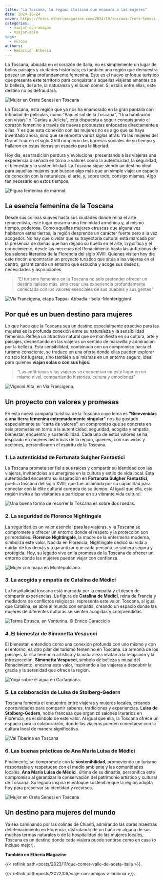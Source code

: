 ```yaml
---
title: "La Toscana, la región italiana que enamora a las mujeres"
date: 2024-10-24
cover: https://fotos.etheriamagazine.com/2024/10/toscana-Crete-Senesi.jpg
categories: 
  - viajar-con-amigas
  - viajar-sola
tags: 
  - europa
authors: 
  - Redacción Etheria
---
```


La Toscana, ubicada en el corazón de Italia, no es simplemente un lugar de bellos 
paisajes y ciudades históricas; es también una región que demuestra poseer un alma 
profundamente femenina. Este es el nuevo enfoque turístico que presenta este territorio 
para conquistar a aquellas viajeras amantes de la belleza, del arte, la naturaleza y el 
buen comer. Si estáis entre ellas, este destino no os defraudará. 

![Mujer en Crete Senesi en Toscana](https://fotos.etheriamagazine.com/2024/10/toscana-Crete-Senesi.jpg "Crete Senesi, un buen photocall de la Toscana. © Elena Rota")

La Toscana, esta región que ya nos ha enamorado en la gran pantalla con infinidad de 
películas, como “Bajo el sol de la Toscana”, “Una habitación con vistas” o “Cartas a 
Julieta”, está dispuesta a seguir conquistando el corazón femenino a través de nuevas 
propuestas enfocadas directamente a ellas. Y es que esta conexión con las mujeres no es 
algo que se haya inventado ahora, sino que se remonta varios siglos atrás. Ya las 
mujeres del Grand Tour en el siglo XVIII rompieron las barreras sociales de su tiempo y 
hallaron en estas tierras un espacio para la libertad. 

Hoy día, esa tradición perdura y evoluciona, presentando a las viajeras una experiencia 
diseñada en torno a valores como la autenticidad, la seguridad, el bienestar y la 
sostenibilidad. La Toscana sigue siendo un destino ideal para aquellas mujeres que 
buscan algo más que un simple viaje: un espacio de conexión con la naturaleza, el arte, 
y, sobre todo, consigo mismas. Algo tan necesario en estos tiempos. 

![Figura femenina de mármol.](https://fotos.etheriamagazine.com/2024/10/toscana-Artigianato.jpg "Figura de mármol. © Enrico Caracciolo")

## La esencia femenina de la Toscana

Desde sus colinas suaves hasta sus ciudades donde reina el arte renacentista, este lugar 
encarna una feminidad armónica y, al mismo tiempo, poderosa. Como aquellas mujeres 
etruscas que alguna vez habitaron estas tierras, la región desprende un carácter fuerte 
pero a la vez acogedor. No hay que olvidar que su trayectoria cultural está marcada por 
la presencia de damas que han dejado su huella en el arte, la política y el 
conocimiento, desde las mecenas del Renacimiento hasta las anfitrionas de los salones 
literarios de la Florencia del siglo XVIII. Quienes visiten hoy día este rincón 
encontrarán un proyecto turístico que sitúa a las viajeras en el centro, garantizando un 
entorno que escucha y acoge sus deseos, necesidades y aspiraciones. 

> “El turismo femenino en la Toscana no solo pretender ofrecer un destino italiano más, 
> sino crear una experiencia profundamente conectada con los valores esenciales de sus 
> pueblos y sus gentes” 

![Via Francigena, etapa Tappa- Abbadia -Isola -Monteriggioni](https://fotos.etheriamagazine.com/2024/10/via-francigena-toscana.jpg "Via Francigena, etapa Tappa- Abbadia -Isola -Monteriggioni. © Ciclica")

## Por qué es un buen destino para mujeres

Lo que hace que la Toscana sea un destino especialmente atractivo para las mujeres es la 
profunda conexión entre su naturaleza y la sensibilidad femenina. Refleja un atractivo 
natural que se manifiesta en su cultura, arte y paisajes, despertando en las viajeras un 
sentido de maravilla y admiración por la belleza. Esta sensibilidad, combinada con un 
compromiso hacia el turismo consciente, se traduce en una oferta donde ellas pueden 
explorar no solo los lugares, sino también a sí mismas en un entorno seguro, ideal para 
quienes **viajan solas o con sus hijos**. 

> “Las anfitrionas y las viajeras se encuentran en este lugar en un mismo nivel, 
> compartiendo historias, cultura y emociones” 

![Vignoni Alta, en Via Francigena.](https://fotos.etheriamagazine.com/2024/10/toscana-Viafrancigena-Vignoni.jpg "Vignoni Alta, en Via Francigena. © Enrico Caracciolo")

## Un proyecto con valores y promesas

En esta nueva campaña turística de la Toscana cuyo lema es **"Bienvenidas a una tierra 
femenina extremadamente singular"** nos ha gustado especialmente su “carta de valores”, 
un compromiso que se concreta en seis promesas en torno a la autenticidad, seguridad, 
acogida y empatía, bienestar, encuentro y sostenibilidad. Cada uno de estos valores se 
ha inspirado en mujeres históricas de la región, quienes, con sus vidas y acciones, 
personificaron el espíritu de la Toscana. 

### 1\. La autenticidad de Fortunata Sulgher Fantastici

La Toscana promete ser fiel a sus raíces y compartir su identidad con las viajeras, 
invitándolas a sumergirse en la cultura y estilo de vida local. Esta autenticidad 
encuentra su inspiración en **Fortunata Sulgher Fantastici**, poetisa toscana del siglo 
XVIII, que fue aclamada por su capacidad para conectar con la élite cultural europea de 
su tiempo. Al igual que ella, esta región invita a las visitantes a participar en su 
vibrante vida cultural. 

![Una buena forma de recorrer la Toscana es sobre dos ruedas.](https://fotos.etheriamagazine.com/2024/10/toscana-bicicleta.jpg "Una buena forma de recorrer la Toscana es sobre dos ruedas. © Andrea Tonti")

### 2\. La seguridad de Florence Nightingale

La seguridad es un valor esencial para las viajeras, y la Toscana se compromete a 
ofrecer un entorno donde el respeto y la protección son primordiales. **Florence 
Nightingale**, la madre de la enfermería moderna, simboliza este valor. Nacida en 
Florencia, Nightingale dedicó su vida a cuidar de los demás y a garantizar que cada 
persona se sintiera segura y protegida. Hoy, su legado vive en la promesa de la Toscana 
de ofrecer un entorno donde las mujeres puedan viajar con confianza. 

![Mujer con mapa en Montepulciano.](https://fotos.etheriamagazine.com/2024/10/Viaggio-in-Toscana.jpg "Montepulciano. © Alfredo Falvo")

### 3\. La acogida y empatía de Catalina de Médici

La hospitalidad toscana está marcada por la empatía y el deseo de compartir 
experiencias. La figura de **Catalina de Médici**, reina de Francia y mediadora de 
conflictos religiosos, representa este valor. Toscana, al igual que Catalina, se abre al 
mundo con empatía, creando un espacio donde las mujeres de diferentes culturas se 
sienten acogidas y comprendidas. 

![](https://fotos.etheriamagazine.com/2024/10/Toscana-termas.jpg "Terma Etrusca, en Venturina. © Enrico Caracciolo")

### 4\. El bienestar de Simonetta Vespucci

El bienestar, entendido como una conexión profunda con uno mismo y con el entorno, es 
otro pilar del turismo femenino en Toscana. La armonía de los paisajes, la rica herencia 
artística y la naturaleza invitan a la relajación y la introspección. **Simonetta 
Vespucci**, símbolo de belleza y musa del Renacimiento, encarna este valor, inspirando a 
las viajeras a descubrir la gracia y la serenidad que ofrece la región. 

![Yoga sobre el agua en Garfagnana.](https://fotos.etheriamagazine.com/2024/10/yoga-toscana.jpg "Yoga sobre el agua en Garfagnana. © Toscana Promozione Turistica")

### 5\. La colaboración de Luisa de Stolberg-Gedern

Toscana fomenta el encuentro entre viajeras y mujeres locales, creando oportunidades 
para compartir saberes, tradiciones y experiencias. **Luisa de Stolberg-Gedern**, noble 
francesa que organizó salones literarios en Florencia, es el símbolo de este valor. Al 
igual que ella, la Toscana ofrece un espacio para la colaboración, donde las viajeras 
pueden conectarse con la cultura local de manera significativa. 

![Val Tiberina en Toscana](https://fotos.etheriamagazine.com/2024/10/toscana-val-tiberina.jpg "Val Tiberina. © Alice Russolo")

### 6\. Las buenas prácticas de Ana María Luisa de Médici

Finalmente, se compromete con la **sostenibilidad**, promoviendo un turismo responsable 
y respetuoso con el medio ambiente y las comunidades locales. **Ana María Luisa de 
Médici**, última de su dinastía, personifica este compromiso al garantizar la 
conservación del patrimonio artístico y cultural de Toscana. Su legado inspira el 
enfoque sostenible que la región adopta hoy para preservar su identidad y recursos. 

![Mujer en Crete Senesi en Toscana](https://fotos.etheriamagazine.com/2024/10/toscana-Crete-Senesi-1.jpg "Crete Senesi. © Elena Rota")

## Un destino para mujeres del mundo

Ya sea caminando por las colinas de Chianti, admirando las obras maestras del 
Renacimiento en Florencia, disfrutando de un baño en alguna de sus muchas termas 
naturales o de la hospitalidad de las mujeres locales, Toscana es un destino donde cada 
viajera puede sentirse como en casa (o incluso mejor). 

**También en Etheria Magazine** 

{{< reflink path=posts/2023/11/que-comer-valle-de-aosta-italia >}}. 

{{< reflink path=posts/2022/06/viaje-con-amigas-a-bolonia >}}.
